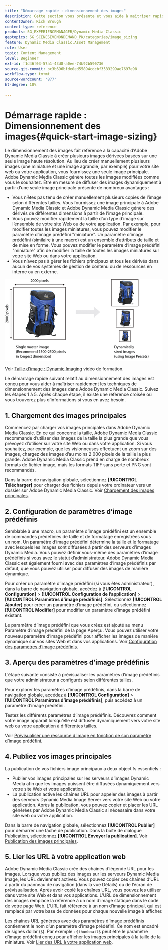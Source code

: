 ```yaml
---
title: "Démarrage rapide : dimensionnement des images"
description: Cette section vous présente et vous aide à maîtriser rapidement les techniques de dimensionnement des images dans Adobe Dynamic Media Classic.
contentOwner: Rick Brough
content-type: reference
products: SG_EXPERIENCEMANAGER/Dynamic-Media-Classic
geptopics: SG_SCENESEVENONDEMAND_PK/categories/image_sizing
feature: Dynamic Media Classic,Asset Management
role: User
topic: Content Management
level: Beginner
exl-id: f1d46f03-57a1-43d8-a0ee-74b92b590736
source-git-commit: bc3b696bfde0ed55894cdcbf3533299ae7697e98
workflow-type: tm+mt
source-wordcount: '877'
ht-degree: 10%

---
```


# Démarrage rapide : Dimensionnement des images{#quick-start-image-sizing}

Le dimensionnement des images fait référence à la capacité d’Adobe Dynamic Media Classic à créer plusieurs images dérivées basées sur une seule image haute résolution. Au lieu de créer manuellement plusieurs images (une miniature et une image agrandie, par exemple) pour votre site web ou votre application, vous fournissez une seule image principale. Adobe Dynamic Media Classic génère toutes les images modifiées comme vous le souhaitez. Être en mesure de diffuser des images dynamiquement à partir d’une seule image principale présente de nombreux avantages :

* Vous n’êtes pas tenu de créer manuellement plusieurs copies de l’image selon différentes tailles. Vous fournissez une image principale à Adobe Dynamic Media Classic et Adobe Dynamic Media Classic génère des dérivés de différentes dimensions à partir de l’image principale.
* Vous pouvez modifier rapidement la taille d’un type d’image sur l’ensemble de votre site Web ou de votre application. Par exemple, pour modifier toutes les images miniatures, vous pouvez modifier le paramètre d’image prédéfini &quot;miniature&quot;. Un paramètre d’image prédéfini (similaire à une macro) est un ensemble d’attributs de taille et de mise en forme. Vous pouvez modifier le paramètre d’image prédéfini &quot;miniature&quot; afin de modifier la taille de toutes les images miniatures sur votre site Web ou dans votre application.
* Vous n’avez pas à gérer les fichiers principaux et tous les dérivés dans aucun de vos systèmes de gestion de contenu ou de ressources en interne ou en externe.

![Vous pouvez créer plusieurs images dérivées à une taille différente à partir du même fichier principal haute résolution.](/help/using/assets/is_derivative_sizes_popup.png)

Voir [Taille d’image : Dynamic Imaging](https://s7d5.scene7.com/s7viewers/html5/VideoViewer.html?videoserverurl=https://s7d5.scene7.com/is/content/&amp;emailurl=https://s7d5.scene7.com/s7/emailFriend&amp;serverUrl=https://s7d5.scene7.com/is/image/&amp;config=Scene7SharedAssets/Universal_HTML5_Video&amp;contenturl=https://s7d5.scene7.com/skins/&amp;asset=S7tutorials/557_Image%20Sizing_converted%20renamed_Dynamic%20Imaging-AVS) vidéo de formation.

Le démarrage rapide suivant relatif au dimensionnement des images est conçu pour vous aider à maîtriser rapidement les techniques de dimensionnement des images dans Adobe Dynamic Media Classic. Suivez les étapes 1 à 5. Après chaque étape, il existe une référence croisée où vous trouverez plus d’informations si vous en avez besoin.

## 1. Chargement des images principales

Commencez par charger vos images principales dans Adobe Dynamic Media Classic. En ce qui concerne la taille, Adobe Dynamic Media Classic recommande d’utiliser des images de la taille la plus grande que vous prévoyez d’utiliser sur votre site Web ou dans votre application. Si vous souhaitez, par exemple, que les visionneuses effectuent un zoom sur des images, chargez des images d’au moins 2 000 pixels de la taille la plus grande. Adobe Dynamic Media Classic prend en charge de nombreux formats de fichier image, mais les formats TIFF sans perte et PNG sont recommandés.

Dans la barre de navigation globale, sélectionnez **[!UICONTROL Télécharger]** pour charger des fichiers depuis votre ordinateur vers un dossier sur Adobe Dynamic Media Classic. Voir [Chargement des images principales](uploading-master-images.md#uploading_master_images).

## 2. Configuration de paramètres d’image prédéfinis

Semblable à une macro, un paramètre d’image prédéfini est un ensemble de commandes prédéfinies de taille et de formatage enregistrées sous un nom. Un paramètre d’image prédéfini détermine la taille et le formatage avec lesquels les images sont diffusées à partir des serveurs d’images Dynamic Media. Vous pouvez définir vous-même des paramètres d’image prédéfinis si vous avez le statut d’administrateur. Adobe Dynamic Media Classic est également fourni avec des paramètres d’image prédéfinis par défaut, que vous pouvez utiliser pour diffuser des images de manière dynamique.

Pour créer un paramètre d’image prédéfini (si vous êtes administrateur), dans la barre de navigation globale, accédez à **[!UICONTROL Configuration]** > **[!UICONTROL Configuration de l’application]** > **[!UICONTROL Paramètres d’image prédéfinis]**. Sélectionnez **[!UICONTROL Ajouter]** pour créer un paramètre d’image prédéfini, ou sélectionnez **[!UICONTROL Modifier]** pour modifier un paramètre d’image prédéfini existant.

Le paramètre d’image prédéfini que vous créez est ajouté au menu Paramètre d’image prédéfini de la page Aperçu. Vous pouvez utiliser votre nouveau paramètre d’image prédéfini pour afficher les images de manière dynamique sur vos sites Web et dans vos applications. Voir [Configuration des paramètres d’image prédéfinis](setting-image-presets.md#setting_up_image_presets).

## 3. Aperçu des paramètres d’image prédéfinis

L’étape suivante consiste à prévisualiser les paramètres d’image prédéfinis que votre administrateur a configurés selon différentes tailles.

Pour explorer les paramètres d’image prédéfinis, dans la barre de navigation globale, accédez à **[!UICONTROL Configuration]** > **[!UICONTROL Paramètres d’image prédéfinis]**, puis accédez à un paramètre d’image prédéfini.

Testez les différents paramètres d’image prédéfinis. Découvrez comment votre image apparaît lorsqu’elle est diffusée dynamiquement vers votre site web ou votre application à différentes tailles.

Voir [Prévisualiser une ressource d’image en fonction de son paramètre d’image prédéfini](previewing-asset.md#previewing_an_image_asset_based_on_its_image_preset).

## 4. Publiez vos images principales

La publication de vos fichiers image principaux a deux objectifs essentiels :

* Publier vos images principales sur les serveurs d’images Dynamic Media afin que les images puissent être diffusées dynamiquement vers votre site Web et votre application.
* La publication active les chaînes URL pour appeler des images à partir des serveurs Dynamic Media Image Server vers votre site Web ou votre application. Après la publication, vous pouvez copier et placer les URL générées par Adobe Dynamic Media Classic si nécessaire dans votre site web ou votre application.

Dans la barre de navigation globale, sélectionnez **[!UICONTROL Publier]** pour démarrer une tâche de publication. Dans la boîte de dialogue Publication, sélectionnez **[!UICONTROL Envoyer la publication]**. Voir [Publication des images principales](publishing-master-images.md#publishing_master_images).

## 5. Lier les URL à votre application web

Adobe Dynamic Media Classic crée des chaînes d’légende URL pour les images. Lorsque vous publiez des images sur les serveurs Dynamic Media Image, les URL deviennent actives. Vous pouvez copier ces chaînes d’URL à partir du panneau de navigation (dans la vue Détails) ou de l’écran de prévisualisation. Après avoir copié les chaînes URL, vous pouvez les utiliser dans votre site Web et dans vos applications. L’URL de dimensionnement des images remplace la référence à un nom d’image statique dans le code de votre page Web. L’URL fait référence à un nom d’image principal, qui est remplacé par votre base de données pour chaque nouvelle image à afficher.

Les chaînes URL générées avec des paramètres d’image prédéfinis contiennent le nom d’un paramètre d’image prédéfini. Ce nom est encadré de signes dollar (`$`). Par exemple : `$thumbnail$` peut être le paramètre d’image prédéfini conçu pour afficher les images principales à la taille de la miniature. Voir [Lier des URL à votre application web](linking-urls-web-application.md#linking_urls_to_your_web_application).
